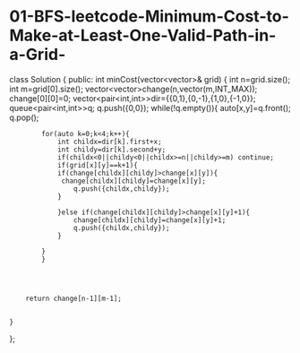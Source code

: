 # 01-BFS-leetcode-Minimum-Cost-to-Make-at-Least-One-Valid-Path-in-a-Grid-

class Solution {
public:
    int minCost(vector<vector<int>>& grid) {
        int n=grid.size();
        int m=grid[0].size();
        vector<vector<int>>change(n,vector<int>(m,INT_MAX));
        change[0][0]=0;
        vector<pair<int,int>>dir={{0,1},{0,-1},{1,0},{-1,0}};
        queue<pair<int,int>>q;
        q.push({0,0});
        while(!q.empty()){
           auto[x,y]=q.front();
            q.pop();
            
            for(auto k=0;k<4;k++){
                int childx=dir[k].first+x;
                int childy=dir[k].second+y;
                if(childx<0||childy<0||childx>=n||childy>=m) continue;
                if(grid[x][y]==k+1){
                if(change[childx][childy]>change[x][y]){
                 change[childx][childy]=change[x][y];
                    q.push({childx,childy});
                }
                    
                }else if(change[childx][childy]>change[x][y]+1){
                    change[childx][childy]=change[x][y]+1;
                    q.push({childx,childy});
                }
                
            }
            }
            
        
        
        
        return change[n-1][m-1];
        
        
    }
};
